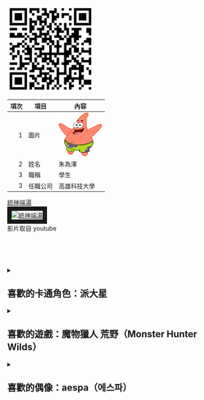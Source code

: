 <img src="QRCODE.png" width="200" height="200">

| 項次 | 項目 | 內容 |
|----:|------|------|
|1 | 圖片 | <img src="123.png" width="100" Height="100" />|
|2 | 姓名 | 朱為澤 |
|3 | 職稱 | 學生 |
|3 | 任職公司 | 高雄科技大學 |

<a href="https://www.youtube.com/watch?v=dMTy6C4UiQ4" target="_blank">統神端湯</a><br>
<a href="http://www.youtube.com/watch?feature=player_embedded&v=_dMTy6C4UiQ4" target="_blank"><img src="http://img.youtube.com/vi/dMTy6C4UiQ4/0.jpg" 
alt="統神端湯" width="400" height="250" border="10" /></a>
<br>影片取自 youtube

<br><br><br>
<details>
<summary>

## 喜歡的卡通角色：派大星

</summary>

（一）、角色登場日：1999年7月17日（《海綿寶寶》首播日）  
（二）、出沒地點：比奇堡（Bikini Bottom），住在海綿寶寶家旁邊的岩石底下  
（三）、角色特點區域：

| 個性特色     | 生活技能   | 人際關係             | 興趣嗜好     |
|--------------|------------|----------------------|--------------|
| 天真無邪     | 睡覺達人   | 死黨：海綿寶寶       | 吃冰淇淋     |
| 反應慢半拍   | 沒有工作   | 鄰居：章魚哥         | 打瞌睡       |
| 情緒豐富     | 忘東忘西   | 敵人（偶爾）：皮老板 | 看電視       |

（四）、角色行為分析  

| 分類       | 說明 |
|------------|------|
| 個性特色： | 善良、樂天、行動力強但常常搞砸、容易滿足，有時會突然聰明但很快又回歸迷糊模式 |
| 生活技能： | 雖然不太會做事，但能靠直覺完成一些意想不到的成就，例如蓋岩石屋、發明「笨蛋俱樂部」 |
| 人際關係： | 和海綿寶寶形影不離，常一起冒險，也經常無意中惹怒章魚哥或其他鄰居 |
| 興趣嗜好： | 最愛躺在岩石下睡覺、吃東西（特別是冰淇淋）、玩愚蠢遊戲、唱歌但音不準 |

---


</details>
<details>
<summary>

## 喜歡的遊戲：魔物獵人 荒野（Monster Hunter Wilds）

</summary>

（一）、預計發售日：2025年2月28日  
（二）、開發／發行：CAPCOM（卡普空）  
（三）、登場平台（已公布）：PlayStation 5、Xbox Series X|S、Steam（PC）  
（四）、作品特色區域：

| 世界觀特色    | 狩獵系統 | 武器風格 | 新要素探索 |
|----------------|----------|----------|-------------|
| 廣大無縫地圖   | 魔物生態連動 | 經典14種武器全回歸 | 動態天候系統 |
| 地形互動豐富   | 群體狩獵行為 | 武器技能進化 | 新交通工具 |
| 生態更寫實     | 智能AI魔物反應 | 操作手感優化 | NPC夥伴互動升級 |

（五）、重點玩法介紹

| 分類 | 說明 |
|------|------|
| 🌍 世界觀： | 本作背景設定在壯闊、極具荒野風貌的全新地區，氣候與環境劇變會直接影響魔物與玩家策略。 |
| 🐲 魔物設計： | 魔物行為更具生態邏輯，可能會集體行動、偽裝、潛伏等，更加真實且富挑戰性。 |
| ⚔️ 狩獵系統： | 除了經典14種武器全數回歸，部分武器加入新派生動作與技能，狩獵節奏更流暢。 |
| 🛡️ 新系統： | 包括可騎乘新交通載具、與 NPC 夥伴進行合作狩獵、探索更具敘事感的任務系統。 |


</details>
<details>
<summary>

## 喜歡的偶像：aespa（에스파）

</summary>

（一）、出道日期：2020年11月17日（SM Entertainment）  
（二）、活躍地點：韓國／全球巡演舞台／KWANGYA（虛擬世界）  
（三）、團體特色區域：  

| 成員介紹       | 音樂風格     | 世界觀設定    | 數位創新元素 |
|----------------|--------------|----------------|---------------|
| KARINA（隊長） | 電子流行、R&B | æ（虛擬成員） | 虛實結合舞台 |
| GISELLE（主Rapper） | Trap、Hip-Hop | KWANGYA 宇宙   | AI虛擬分身 |
| WINTER（主唱）  | 前衛電子風格  | SYNK連結系統   | META概念影片 |
| NINGNING（主Vocal） | 實驗性曲風     | Black Mamba 故事線 | AR擴增實境演出 |

（四）、核心概念與特色分析  

| 分類         | 說明 |
|--------------|------|
| 🎤 團體定位： | aespa 是 SM 旗下的第四代女團，以「虛擬X現實」為核心概念，結合 AI æ 成員，創造前所未見的雙重舞台體驗。 |
| 🌐 世界觀：   | 擁有龐大的 SMCU 世界觀，成員與其虛擬分身共同對抗名為「Black Mamba」的力量，探索 KWANGYA 虛擬空間。 |
| 🎶 音樂風格： | 從出道曲《Black Mamba》到《Next Level》、《Savage》、《Spicy》，皆展現強烈未來感與節奏衝擊力。 |
| 🤖 數位科技： | 與元宇宙、AI 結合密切，MV、表演、宣傳等都融合虛擬技術與創新敘事，帶動K-pop新世代發展。 |

---

想同步登入KWANGYA宇宙、和 æ-Karina 一起冒險嗎？aespa不只是偶像，她們是數位未來的使者，音樂、科技、世界觀一次滿足！⚡🪐🎧

</details>
